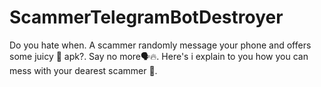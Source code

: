 # ScammerTelegramBotDestroyer
Do you hate when. A scammer randomly message your phone and offers some juicy 🤤 apk?. Say no more🗣️🔥. Here's i explain to you how you can mess with your dearest scammer 🥰.
